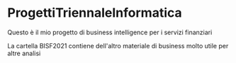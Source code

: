 # ProgettiTriennaleInformatica

Questo è il mio progetto di business intelligence per i servizi finanziari

La cartella BISF2021 contiene dell'altro materiale di business molto utile per altre analisi
